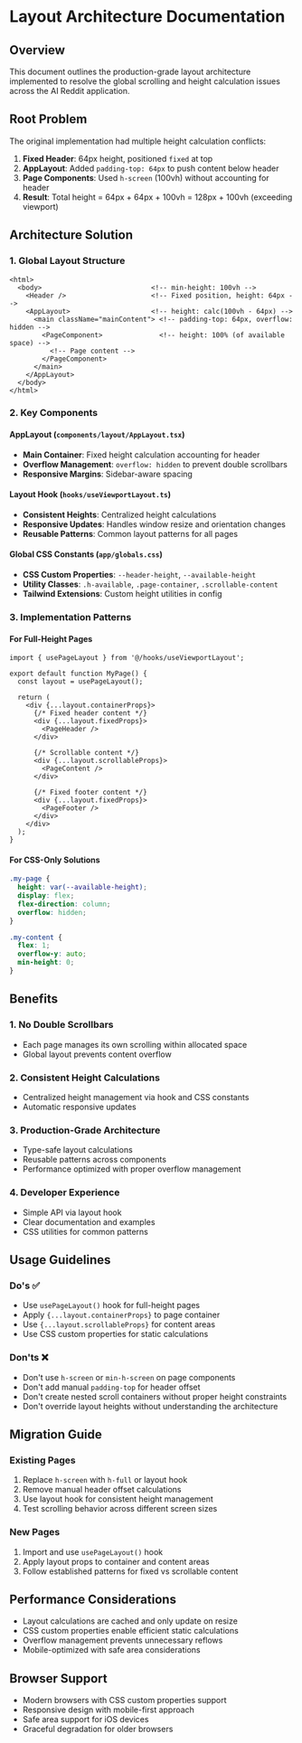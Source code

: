 # Layout Architecture Documentation

## Overview

This document outlines the production-grade layout architecture implemented to resolve the global scrolling and height calculation issues across the AI Reddit application.

## Root Problem

The original implementation had multiple height calculation conflicts:

1. **Fixed Header**: 64px height, positioned `fixed` at top
2. **AppLayout**: Added `padding-top: 64px` to push content below header
3. **Page Components**: Used `h-screen` (100vh) without accounting for header
4. **Result**: Total height = 64px + 64px + 100vh = 128px + 100vh (exceeding viewport)

## Architecture Solution

### 1. Global Layout Structure

```
<html>
  <body>                           <!-- min-height: 100vh -->
    <Header />                     <!-- Fixed position, height: 64px -->
    <AppLayout>                    <!-- height: calc(100vh - 64px) -->
      <main className="mainContent"> <!-- padding-top: 64px, overflow: hidden -->
        <PageComponent>              <!-- height: 100% (of available space) -->
          <!-- Page content -->
        </PageComponent>
      </main>
    </AppLayout>
  </body>
</html>
```

### 2. Key Components

#### AppLayout (`components/layout/AppLayout.tsx`)
- **Main Container**: Fixed height calculation accounting for header
- **Overflow Management**: `overflow: hidden` to prevent double scrollbars
- **Responsive Margins**: Sidebar-aware spacing

#### Layout Hook (`hooks/useViewportLayout.ts`)
- **Consistent Heights**: Centralized height calculations
- **Responsive Updates**: Handles window resize and orientation changes
- **Reusable Patterns**: Common layout patterns for all pages

#### Global CSS Constants (`app/globals.css`)
- **CSS Custom Properties**: `--header-height`, `--available-height`
- **Utility Classes**: `.h-available`, `.page-container`, `.scrollable-content`
- **Tailwind Extensions**: Custom height utilities in config

### 3. Implementation Patterns

#### For Full-Height Pages
```tsx
import { usePageLayout } from '@/hooks/useViewportLayout';

export default function MyPage() {
  const layout = usePageLayout();
  
  return (
    <div {...layout.containerProps}>
      {/* Fixed header content */}
      <div {...layout.fixedProps}>
        <PageHeader />
      </div>
      
      {/* Scrollable content */}
      <div {...layout.scrollableProps}>
        <PageContent />
      </div>
      
      {/* Fixed footer content */}
      <div {...layout.fixedProps}>
        <PageFooter />
      </div>
    </div>
  );
}
```

#### For CSS-Only Solutions
```css
.my-page {
  height: var(--available-height);
  display: flex;
  flex-direction: column;
  overflow: hidden;
}

.my-content {
  flex: 1;
  overflow-y: auto;
  min-height: 0;
}
```

## Benefits

### 1. **No Double Scrollbars**
- Each page manages its own scrolling within allocated space
- Global layout prevents content overflow

### 2. **Consistent Height Calculations**
- Centralized height management via hook and CSS constants
- Automatic responsive updates

### 3. **Production-Grade Architecture**
- Type-safe layout calculations
- Reusable patterns across components
- Performance optimized with proper overflow management

### 4. **Developer Experience**
- Simple API via layout hook
- Clear documentation and examples
- CSS utilities for common patterns

## Usage Guidelines

### Do's ✅
- Use `usePageLayout()` hook for full-height pages
- Apply `{...layout.containerProps}` to page container
- Use `{...layout.scrollableProps}` for content areas
- Use CSS custom properties for static calculations

### Don'ts ❌
- Don't use `h-screen` or `min-h-screen` on page components
- Don't add manual `padding-top` for header offset
- Don't create nested scroll containers without proper height constraints
- Don't override layout heights without understanding the architecture

## Migration Guide

### Existing Pages
1. Replace `h-screen` with `h-full` or layout hook
2. Remove manual header offset calculations
3. Use layout hook for consistent height management
4. Test scrolling behavior across different screen sizes

### New Pages
1. Import and use `usePageLayout()` hook
2. Apply layout props to container and content areas
3. Follow established patterns for fixed vs scrollable content

## Performance Considerations

- Layout calculations are cached and only update on resize
- CSS custom properties enable efficient static calculations
- Overflow management prevents unnecessary reflows
- Mobile-optimized with safe area considerations

## Browser Support

- Modern browsers with CSS custom properties support
- Responsive design with mobile-first approach
- Safe area support for iOS devices
- Graceful degradation for older browsers
